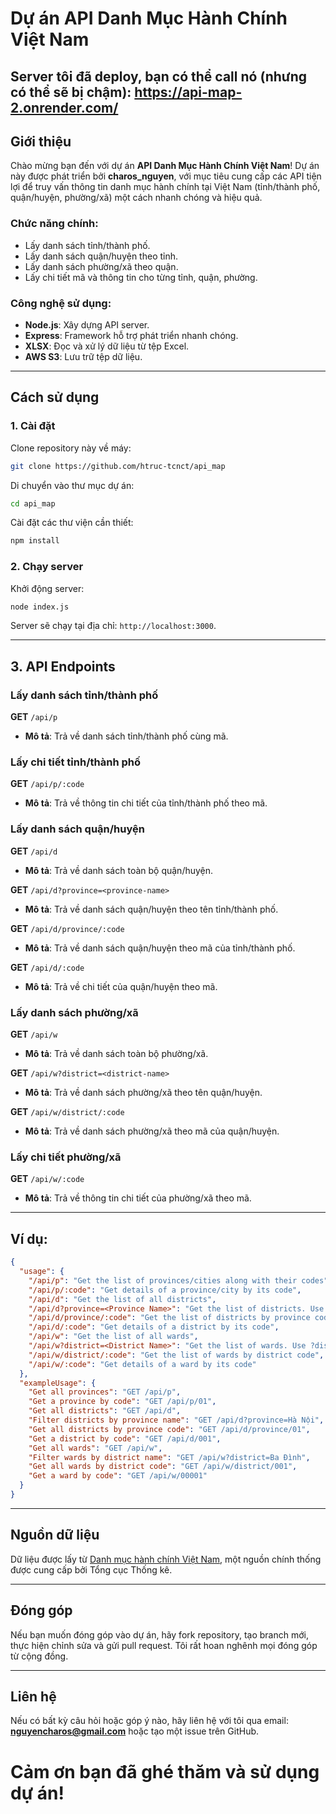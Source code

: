 # Dự án API Danh Mục Hành Chính Việt Nam

## Server tôi đã deploy, bạn có thể call nó (nhưng có thể sẽ bị chậm): **https://api-map-2.onrender.com/**

## Giới thiệu

Chào mừng bạn đến với dự án **API Danh Mục Hành Chính Việt Nam**!
Dự án này được phát triển bởi **charos_nguyen**, với mục tiêu cung cấp các API tiện lợi để truy vấn thông tin danh mục hành chính tại Việt Nam (tỉnh/thành phố, quận/huyện, phường/xã) một cách nhanh chóng và hiệu quả.

### Chức năng chính:

- Lấy danh sách tỉnh/thành phố.
- Lấy danh sách quận/huyện theo tỉnh.
- Lấy danh sách phường/xã theo quận.
- Lấy chi tiết mã và thông tin cho từng tỉnh, quận, phường.

### Công nghệ sử dụng:

- **Node.js**: Xây dựng API server.
- **Express**: Framework hỗ trợ phát triển nhanh chóng.
- **XLSX**: Đọc và xử lý dữ liệu từ tệp Excel.
- **AWS S3**: Lưu trữ tệp dữ liệu.

---

## Cách sử dụng

### 1. Cài đặt

Clone repository này về máy:

```bash
git clone https://github.com/htruc-tcnct/api_map
```

Di chuyển vào thư mục dự án:

```bash
cd api_map
```

Cài đặt các thư viện cần thiết:

```bash
npm install
```

### 2. Chạy server

Khởi động server:

```bash
node index.js
```

Server sẽ chạy tại địa chỉ: `http://localhost:3000`.

---

## 3. API Endpoints

### Lấy danh sách tỉnh/thành phố

**GET** `/api/p`

- **Mô tả**: Trả về danh sách tỉnh/thành phố cùng mã.

### Lấy chi tiết tỉnh/thành phố

**GET** `/api/p/:code`

- **Mô tả**: Trả về thông tin chi tiết của tỉnh/thành phố theo mã.

### Lấy danh sách quận/huyện

**GET** `/api/d`

- **Mô tả**: Trả về danh sách toàn bộ quận/huyện.

**GET** `/api/d?province=<province-name>`

- **Mô tả**: Trả về danh sách quận/huyện theo tên tỉnh/thành phố.

**GET** `/api/d/province/:code`

- **Mô tả**: Trả về danh sách quận/huyện theo mã của tỉnh/thành phố.

**GET** `/api/d/:code`

- **Mô tả**: Trả về chi tiết của quận/huyện theo mã.

### Lấy danh sách phường/xã

**GET** `/api/w`

- **Mô tả**: Trả về danh sách toàn bộ phường/xã.

**GET** `/api/w?district=<district-name>`

- **Mô tả**: Trả về danh sách phường/xã theo tên quận/huyện.

**GET** `/api/w/district/:code`

- **Mô tả**: Trả về danh sách phường/xã theo mã của quận/huyện.

### Lấy chi tiết phường/xã

**GET** `/api/w/:code`

- **Mô tả**: Trả về thông tin chi tiết của phường/xã theo mã.

---

## Ví dụ:

```json
{
  "usage": {
    "/api/p": "Get the list of provinces/cities along with their codes",
    "/api/p/:code": "Get details of a province/city by its code",
    "/api/d": "Get the list of all districts",
    "/api/d?province=<Province Name>": "Get the list of districts. Use ?province=<Province Name> to filter",
    "/api/d/province/:code": "Get the list of districts by province code",
    "/api/d/:code": "Get details of a district by its code",
    "/api/w": "Get the list of all wards",
    "/api/w?district=<District Name>": "Get the list of wards. Use ?district=<District Name> to filter",
    "/api/w/district/:code": "Get the list of wards by district code",
    "/api/w/:code": "Get details of a ward by its code"
  },
  "exampleUsage": {
    "Get all provinces": "GET /api/p",
    "Get a province by code": "GET /api/p/01",
    "Get all districts": "GET /api/d",
    "Filter districts by province name": "GET /api/d?province=Hà Nội",
    "Get all districts by province code": "GET /api/d/province/01",
    "Get a district by code": "GET /api/d/001",
    "Get all wards": "GET /api/w",
    "Filter wards by district name": "GET /api/w?district=Ba Đình",
    "Get all wards by district code": "GET /api/w/district/001",
    "Get a ward by code": "GET /api/w/00001"
  }
}
```

---

## Nguồn dữ liệu

Dữ liệu được lấy từ [Danh mục hành chính Việt Nam](https://danhmuchanhchinh.gso.gov.vn/Default.aspx), một nguồn chính thống được cung cấp bởi Tổng cục Thống kê.

---

## Đóng góp

Nếu bạn muốn đóng góp vào dự án, hãy fork repository, tạo branch mới, thực hiện chỉnh sửa và gửi pull request. Tôi rất hoan nghênh mọi đóng góp từ cộng đồng.

---

## Liên hệ

Nếu có bất kỳ câu hỏi hoặc góp ý nào, hãy liên hệ với tôi qua email: **nguyencharos@gmail.com** hoặc tạo một issue trên GitHub.

# Cảm ơn bạn đã ghé thăm và sử dụng dự án!
